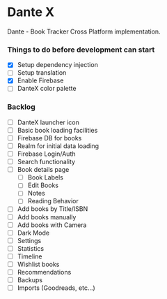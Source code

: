 # Dante X

Dante - Book Tracker Cross Platform implementation.

### Things to do before development can start
- [x] Setup dependency injection
- [ ] Setup translation
- [x] Enable Firebase
- [ ] DanteX color palette

### Backlog
- [ ] DanteX launcher icon
- [ ] Basic book loading facilities
- [ ] Firebase DB for books
- [ ] Realm for initial data loading
- [ ] Firebase Login/Auth
- [ ] Search functionality
- [ ] Book details page
  - [ ] Book Labels
  - [ ] Edit Books
  - [ ] Notes
  - [ ] Reading Behavior
- [ ] Add books by Title/ISBN
- [ ] Add books manually
- [ ] Add books with Camera
- [ ] Dark Mode
- [ ] Settings
- [ ] Statistics
- [ ] Timeline
- [ ] Wishlist books
- [ ] Recommendations
- [ ] Backups
- [ ] Imports (Goodreads, etc...)